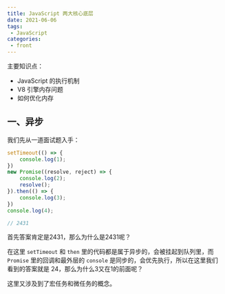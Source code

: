 ```yaml
---
title: JavaScript 两大核心底层
date: 2021-06-06
tags:
 - JavaScript
categories:
 - front
---
```


主要知识点：

- JavaScript 的执行机制
- V8 引擎内存问题
- 如何优化内存

## 一、异步

我们先从一道面试题入手：

```js
setTimeout(() => {
    console.log(1);
})
new Promise((resolve, reject) => {
    console.log(2);
    resolve();
}).then(() => {
    console.log(3);
})
console.log(4);

// 2431
```

首先答案肯定是2431，那么为什么是2431呢？

在这里 `setTimeout` 和 `then` 里的代码都是属于异步的，会被挂起到队列里，而 `Promise` 里的回调和最外层的 `console` 是同步的，会优先执行，所以在这里我们看到的答案就是 24，那么为什么3又在1的前面呢？

这里又涉及到了宏任务和微任务的概念。